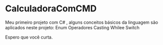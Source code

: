 # CalculadoraComCMD

Meu primeiro projeto com C# , alguns conceitos básicos da linguagem são aplicados neste projeto:
Enum
Operadores
Casting
Whilee
Switch

Espero que você curta.
